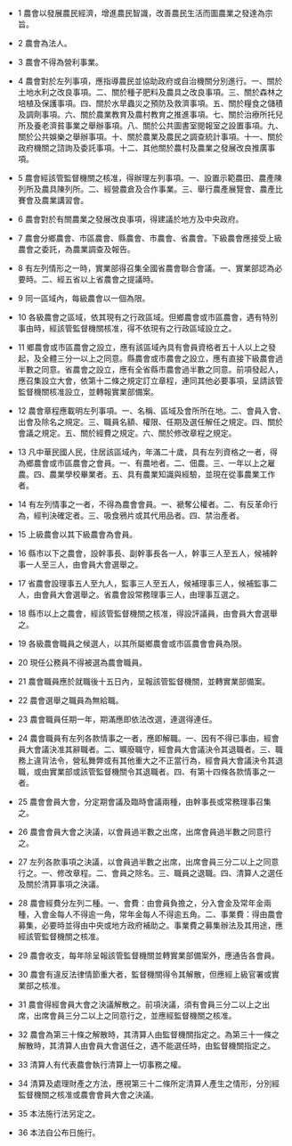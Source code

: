 * 1 農會以發展農民經濟，增進農民智識，改善農民生活而圖農業之發達為宗旨。

* 2 農會為法人。

* 3 農會不得為營利事業。

* 4 農會對於左列事項，應指導農民並協助政府或自治機關分別進行。一、關於土地水利之改良事項。二、關於種子肥料及農具之改良事項。三、關於森林之培植及保護事項。四、關於水旱蟲災之預防及救濟事項。五、關於糧食之儲積及調劑事項。六、關於農業教育及農村教育之推進事項。七、關於治療所托兒所及養老濟貧事業之舉辦事項。八、關於公共圖書室閱報室之設置事項。九、關於公共娛樂之舉辦事項。十、關於農業及農民之調查統計事項。十一、關於政府機關之諮詢及委託事項。十二、其他關於農村及農業之發展改良推廣事項。

* 5 農會經該管監督機關之核准，得辦理左列事項。一、設置示範農田、農產陳列所及農具陳列所。二、經營農倉及合作事業。三、舉行農產展覽會、農產比賽會及農業講習會。

* 6 農會對於有關農業之發展改良事項，得建議於地方及中央政府。

* 7 農會分鄉農會、市區農會、縣農會、市農會、省農會。下級農會應接受上級農會之委託，為農業調查及報告。

* 8 有左列情形之一時，實業部得召集全國省農會聯合會議。一、實業部認為必要時。二、經五省以上省農會之提議時。

* 9 同一區域內，每級農會以一個為限。

* 10 各級農會之區域，依其現有之行政區域。但鄉農會或市區農會，遇有特別事由時，經該管監督機關核准，得不依現有之行政區域設立之。

* 11 鄉農會或市區農會之設立，應有該區域內具有會員資格者五十人以上之發起，及全體三分一以上之同意。縣農會或市農會之設立，應有直接下級農會過半數之同意。省農會之設立，應有全省縣市農會過半數之同意。前項發起人，應召集設立大會，依第十二條之規定訂立章程，連同其他必要事項，呈請該管監督機關核准設立，並轉報實業部備案。

* 12 農會章程應載明左列事項。一、名稱、區域及會所所在地。二、會員入會、出會及除名之規定。三、職員名額、權限、任期及選任解任之規定。四、關於會議之規定。五、關於經費之規定。六、關於修改章程之規定。

* 13 凡中華民國人民，住居該區域內，年滿二十歲，具有左列資格之一者，得為鄉農會或市區農會之會員。一、有農地者。二、佃農。三、一年以上之雇農。四、農業學校畢業者。五、具有農業知識與經驗，並現在從事農業工作者。

* 14 有左列情事之一者，不得為農會會員。一、褫奪公權者。二、有反革命行為，經判決確定者。三、吸食鴉片或其代用品者。四、禁治產者。

* 15 上級農會以其下級農會為會員。

* 16 縣市以下之農會，設幹事長、副幹事長各一人，幹事三人至五人，候補幹事一人至三人，由會員大會選舉之。

* 17 省農會設理事五人至九人，監事三人至五人，候補理事三人，候補監事二人，由會員大會選舉之。省農會設常務理事三人，由理事互選之。

* 18 縣市以上之農會，經該管監督機關之核准，得設評議員，由會員大會選舉之。

* 19 各級農會職員之候選人，以其所屬鄉農會或市區農會會員為限。

* 20 現任公務員不得被選為農會職員。

* 21 農會職員應於就職後十五日內，呈報該管監督機關，並轉實業部備案。

* 22 農會選舉之職員為無給職。

* 23 農會職員任期一年，期滿應即依法改選，連選得連任。

* 24 農會職員有左列各款情事之一者，應即解職。一、因有不得已事由，經會員大會議決准其辭職者。二、曠廢職守，經會員大會議決令其退職者。三、職務上違背法令，營私舞弊或有其他重大之不正當行為，經會員大會議決令其退職，或由實業部或該管監督機關令其退職者。四、有第十四條各款情事之一者。

* 25 農會會員大會，分定期會議及臨時會議兩種，由幹事長或常務理事召集之。

* 26 農會會員大會之決議，以會員過半數之出席，出席會員過半數之同意行之。

* 27 左列各款事項之決議，以會員過半數之出席，出席會員三分二以上之同意行之。一、修改章程。二、會員之除名。三、職員之退職。四、清算人之選任及關於清算事項之決議。

* 28 農會經費分左列二種。一、會費：由會員負擔之，分入會金及常年金兩種，入會金每人不得逾一角，常年金每人不得逾五角。二、事業費：得由農會募集，必要時並得由中央或地方政府補助之。事業費之募集辦法及其用途，應經該管監督機關之核准。

* 29 農會收支，每年除呈報該管監督機關並轉實業部備案外，應通告各會員。

* 30 農會有違反法律情節重大者，監督機關得令其解散，但應經上級官署或實業部之核准。

* 31 農會得經會員大會之決議解散之。前項決議，須有會員三分二以上之出席，出席會員三分二以上之同意行之，並應經監督機關之核准。

* 32 農會為第三十條之解散時，其清算人由監督機關指定之。為第三十一條之解散時，其清算人由會員大會選任之，遇不能選任時，由監督機關指定之。

* 33 清算人有代表農會執行清算上一切事務之權。

* 34 清算及處理財產之方法，應視第三十二條所定清算人產生之情形，分別經監督機關之核准或農會會員大會之決議。

* 35 本法施行法另定之。

* 36 本法自公布日施行。

